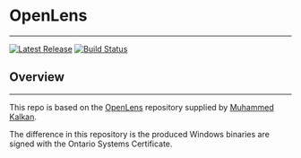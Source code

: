 # OpenLens
---
[![Latest Release](https://img.shields.io/github/release/ontariosystems/OpenLens.svg)](https://github.com/ontariosystems/OpenLens/releases)
[![Build Status](https://github.com/ontariosystems/OpenLens/actions/workflows/main.yml/badge.svg)](https://github.com/ontariosystems/OpenLens/actions/workflows/main.yml)

## Overview
---

This repo is based on the [OpenLens](https://github.com/MuhammedKalkan/OpenLens) repository supplied by [Muhammed Kalkan](https://github.com/MuhammedKalkan).

The difference in this repository is the produced Windows binaries are signed with the Ontario Systems Certificate.


